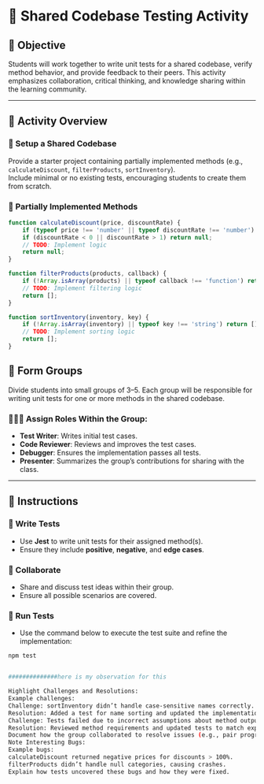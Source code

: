 # 🧪 Shared Codebase Testing Activity

## 🎯 Objective
Students will work together to write unit tests for a shared codebase, verify method behavior, and provide feedback to their peers. This activity emphasizes collaboration, critical thinking, and knowledge sharing within the learning community.

---

## 🧱 Activity Overview

### 🔧 Setup a Shared Codebase

Provide a starter project containing partially implemented methods (e.g., `calculateDiscount`, `filterProducts`, `sortInventory`).  
Include minimal or no existing tests, encouraging students to create them from scratch.

### 📂 Partially Implemented Methods

```js
function calculateDiscount(price, discountRate) {
    if (typeof price !== 'number' || typeof discountRate !== 'number') return null;
    if (discountRate < 0 || discountRate > 1) return null;
    // TODO: Implement logic
    return null;
}

function filterProducts(products, callback) {
    if (!Array.isArray(products) || typeof callback !== 'function') return [];
    // TODO: Implement filtering logic
    return [];
}

function sortInventory(inventory, key) {
    if (!Array.isArray(inventory) || typeof key !== 'string') return [];
    // TODO: Implement sorting logic
    return [];
}
```

## 👥 Form Groups

Divide students into small groups of 3–5. Each group will be responsible for writing unit tests for one or more methods in the shared codebase.

### 🧑‍🤝‍🧑 Assign Roles Within the Group:

- **Test Writer**: Writes initial test cases.
- **Code Reviewer**: Reviews and improves the test cases.
- **Debugger**: Ensures the implementation passes all tests.
- **Presenter**: Summarizes the group’s contributions for sharing with the class.

---

## 📝 Instructions

### 🧪 Write Tests
- Use **Jest** to write unit tests for their assigned method(s).
- Ensure they include **positive**, **negative**, and **edge cases**.

### 🤝 Collaborate
- Share and discuss test ideas within their group.
- Ensure all possible scenarios are covered.

### 🧪 Run Tests
- Use the command below to execute the test suite and refine the implementation:

```bash
npm test


##############here is my observation for this

Highlight Challenges and Resolutions:
Example challenges:
Challenge: sortInventory didn’t handle case-sensitive names correctly.
Resolution: Added a test for name sorting and updated the implementation to use .toLowerCase() for comparisons.
Challenge: Tests failed due to incorrect assumptions about method outputs.
Resolution: Reviewed method requirements and updated tests to match expected behavior.
Document how the group collaborated to resolve issues (e.g., pair programming, PR reviews).
Note Interesting Bugs:
Example bugs:
calculateDiscount returned negative prices for discounts > 100%.
filterProducts didn’t handle null categories, causing crashes.
Explain how tests uncovered these bugs and how they were fixed.
```
